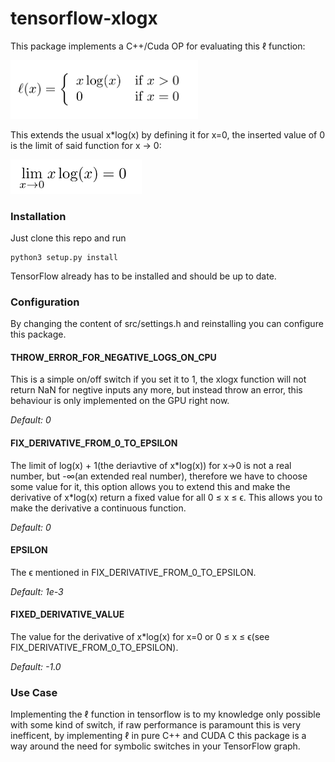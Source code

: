 # tensorflow-xlogx
This package implements a C++/Cuda OP for evaluating this &#8467; function:

<img src="https://raw.githubusercontent.com/dwd31415/tensorflow-xlogx/master/formulas/formula_ell.png" width="300">

This extends the usual x\*log(x) by defining it for x=0, the inserted value of 0 is the limit of said function for x -> 0:

 <img src="https://raw.githubusercontent.com/dwd31415/tensorflow-xlogx/master/formulas/limit.png" width="210">

### Installation 
Just clone this repo and run 
```
python3 setup.py install
```
TensorFlow already has to be installed and should be up to date. 
### Configuration 
By changing the content of src/settings.h and reinstalling you can configure this package.
#### THROW_ERROR_FOR_NEGATIVE_LOGS_ON_CPU
This is a simple on/off switch if you set it to 1, the xlogx function will not return NaN for negtive inputs any more, but instead throw an error, this behaviour is only implemented on the GPU right now.

*Default: 0*
#### FIX_DERIVATIVE_FROM_0_TO_EPSILON
The limit of log(x) + 1(the deriavtive of x\*log(x)) for x->0 is not a real number, but -&#8734;(an extended real number), therefore we have to choose some value for it, this option allows you to extend this and make the derivative of x\*log(x) return a fixed value for all 0	&#8804; x	&#8804; &#1013;. This allows you to make the derivative a continuous function.

*Default: 0*
#### EPSILON
The &#1013; mentioned in FIX_DERIVATIVE_FROM_0_TO_EPSILON.

*Default: 1e-3*
#### FIXED_DERIVATIVE_VALUE 
The value for the derivative of x\*log(x) for x=0 or 0	&#8804; x	&#8804; &#1013;(see FIX_DERIVATIVE_FROM_0_TO_EPSILON).

*Default: -1.0*

### Use Case
Implementing the &#8467; function in tensorflow is to my knowledge only possible with some kind of switch, if raw performance is paramount this is very inefficent, by implementing &#8467; in pure C++ and CUDA C this package is a way around the need for symbolic switches in your TensorFlow graph. 
